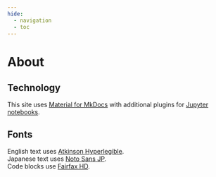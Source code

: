 ```yaml
---
hide:
  - navigation
  - toc
---
```

# About

## Technology
This site uses [Material for MkDocs](https://squidfunk.github.io/mkdocs-material/getting-started/) with additional plugins for [Jupyter notebooks](https://pypi.org/project/mkdocs-jupyter/).

## Fonts
English text uses [Atkinson Hyperlegible](https://github.com/googlefonts/atkinson-hyperlegible).  
Japanese text uses [Noto Sans JP](https://fonts.google.com/noto/specimen/Noto+Sans+JP).  
Code blocks use [Fairfax HD](https://www.kreativekorp.com/software/fonts/fairfaxhd.shtml).  

